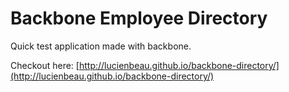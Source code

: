 # Backbone Employee Directory

Quick test application made with backbone.

Checkout here: [http://lucienbeau.github.io/backbone-directory/](http://lucienbeau.github.io/backbone-directory/)
